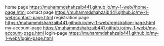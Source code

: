 home page
https://muhammdshahzaib441.github.io/my-1-web//home-page.html
contact page
https://muhammdshahzaib441.github.io/my-1-web/contact-page.html
registration page
https://muhammdshahzaib441.github.io/my-1-web/registration-page.html
my-account-page
https://muhammdshahzaib441.github.io/my-1-web//my-account-page.html
login-page
https://muhammdshahzaib441.github.io/my-1-web//login-page.html
